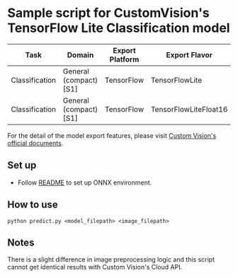 # Sample script for CustomVision's TensorFlow Lite Classification model

| Task | Domain | Export Platform | Export Flavor |
|------|--------|-----------------|---------------|
| Classification | General (compact) [S1] | TensorFlow | TensorFlowLite |
| Classification | General (compact) [S1] | TensorFlow | TensorFlowLiteFloat16 |


For the detail of the model export features, please visit [Custom Vision's official documents](https://docs.microsoft.com/en-us/azure/cognitive-services/custom-vision-service/).

## Set up
- Follow [README](../README.md) to set up ONNX environment.

## How to use
```
python predict.py <model_filepath> <image_filepath>
```

## Notes
There is a slight difference in image preprocessing logic and this script cannot get identical results with Custom Vision's Cloud API.
